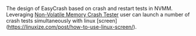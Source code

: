 The design of EasyCrash based on crash and restart tests in NVMM. Leveraging [Non-Volatile Memory Crash Tester](https://github.com/NVMCrashTester/NVCT) user can launch a number of crash tests simultaneously with linux [screen] (https://linuxize.com/post/how-to-use-linux-screen/). 
